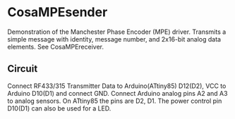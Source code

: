 CosaMPEsender
=============
Demonstration of the Manchester Phase Encoder (MPE) driver. Transmits a
simple message with identity, message number, and 2x16-bit analog data
elements. See CosaMPEreceiver.

Circuit
-------
Connect RF433/315 Transmitter Data to Arduino(ATtiny85) D12(D2),
VCC to Arduino D10(D1) and connect GND. Connect Arduino analog pins
A2 and A3 to analog sensors. On ATtiny85 the pins are D2, D1. 
The power control pin D10(D1) can also be used for a LED.




